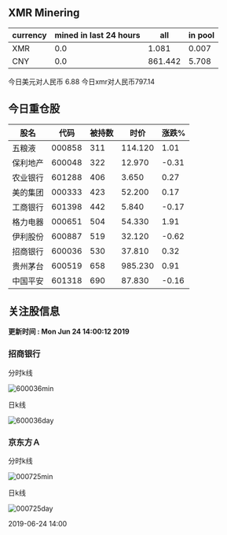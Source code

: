 ## XMR Minering

|currency|mined in last 24 hours|all|in pool|
|---|---|---|---|
|XMR|0.0|1.081|0.007|
|CNY|0.0|861.442|5.708|

今日美元对人民币 6.88	今日xmr对人民币797.14


## 今日重仓股 

|股名|代码|被持数|时价|涨跌%|
|---|---|---|---|---|
|五粮液|000858|311|114.120|1.01|
|保利地产|600048|322|12.970|-0.31|
|农业银行|601288|406|3.650|0.27|
|美的集团|000333|423|52.200|0.17|
|工商银行|601398|442|5.840|-0.17|
|格力电器|000651|504|54.330|1.91|
|伊利股份|600887|519|32.120|-0.62|
|招商银行|600036|530|37.810|0.32|
|贵州茅台|600519|658|985.230|0.91|
|中国平安|601318|690|87.830|-0.16|

## 关注股信息
**更新时间 : Mon Jun 24 14:00:12 2019**
### 招商银行 
分时k线

![600036min](http://image.sinajs.cn/newchart/min/n/sh600036.gif)

日k线

![600036day](http://image.sinajs.cn/newchart/daily/n/sh600036.gif)

### 京东方Ａ 
分时k线

![000725min](http://image.sinajs.cn/newchart/min/n/sz000725.gif)

日k线

![000725day](http://image.sinajs.cn/newchart/daily/n/sz000725.gif)

2019-06-24 14:00